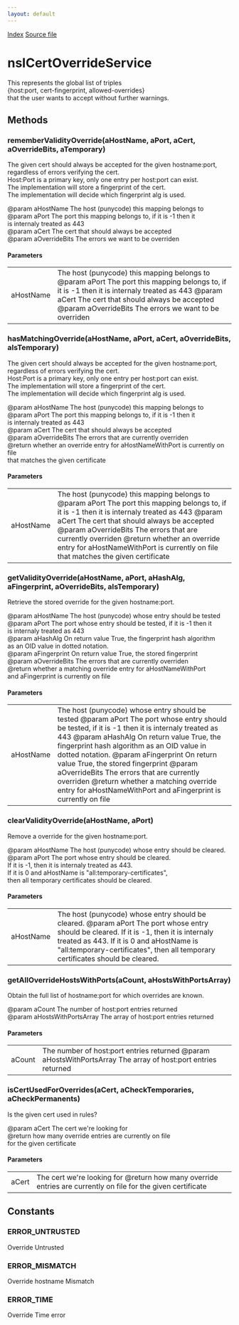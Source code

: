 ```yaml
---
layout: default
---
```

<div id='links'><a href="../index.html">Index</a>
<a href="http://dxr.mozilla.org/mozilla-central/source/security/manager/ssl/public/nsICertOverrideService.idl">Source file</a>
</div>

# nsICertOverrideService #
  
This represents the global list of triples  
  {host:port, cert-fingerprint, allowed-overrides}   
that the user wants to accept without further warnings.   
  

## Methods ##

### rememberValidityOverride(aHostName, aPort, aCert, aOverrideBits, aTemporary) ###
  
 The given cert should always be accepted for the given hostname:port,  
 regardless of errors verifying the cert.  
 Host:Port is a primary key, only one entry per host:port can exist.  
 The implementation will store a fingerprint of the cert.  
 The implementation will decide which fingerprint alg is used.  
  
 @param aHostName The host (punycode) this mapping belongs to  
 @param aPort The port this mapping belongs to, if it is -1 then it   
         is internaly treated as 443  
 @param aCert The cert that should always be accepted  
 @param aOverrideBits The errors we want to be overriden  
  

#### Parameters ####

<table>

<tr>
<td>aHostName</td>
<td>The host (punycode) this mapping belongs to  
 @param aPort The port this mapping belongs to, if it is -1 then it   
         is internaly treated as 443  
 @param aCert The cert that should always be accepted  
 @param aOverrideBits The errors we want to be overriden  
</td>
</tr>

</table>

### hasMatchingOverride(aHostName, aPort, aCert, aOverrideBits, aIsTemporary) ###
  
 The given cert should always be accepted for the given hostname:port,  
 regardless of errors verifying the cert.  
 Host:Port is a primary key, only one entry per host:port can exist.  
 The implementation will store a fingerprint of the cert.  
 The implementation will decide which fingerprint alg is used.  
  
 @param aHostName The host (punycode) this mapping belongs to  
 @param aPort The port this mapping belongs to, if it is -1 then it   
         is internaly treated as 443  
 @param aCert The cert that should always be accepted  
 @param aOverrideBits The errors that are currently overriden  
 @return whether an override entry for aHostNameWithPort is currently on file  
         that matches the given certificate  
  

#### Parameters ####

<table>

<tr>
<td>aHostName</td>
<td>The host (punycode) this mapping belongs to  
 @param aPort The port this mapping belongs to, if it is -1 then it   
         is internaly treated as 443  
 @param aCert The cert that should always be accepted  
 @param aOverrideBits The errors that are currently overriden  
 @return whether an override entry for aHostNameWithPort is currently on file  
         that matches the given certificate  
</td>
</tr>

</table>

### getValidityOverride(aHostName, aPort, aHashAlg, aFingerprint, aOverrideBits, aIsTemporary) ###
  
 Retrieve the stored override for the given hostname:port.  
  
 @param aHostName The host (punycode) whose entry should be tested  
 @param aPort The port whose entry should be tested, if it is -1 then it   
         is internaly treated as 443  
 @param aHashAlg On return value True, the fingerprint hash algorithm  
                 as an OID value in dotted notation.  
 @param aFingerprint On return value True, the stored fingerprint   
 @param aOverrideBits The errors that are currently overriden  
 @return whether a matching override entry for aHostNameWithPort   
         and aFingerprint is currently on file  
  

#### Parameters ####

<table>

<tr>
<td>aHostName</td>
<td>The host (punycode) whose entry should be tested  
 @param aPort The port whose entry should be tested, if it is -1 then it   
         is internaly treated as 443  
 @param aHashAlg On return value True, the fingerprint hash algorithm  
                 as an OID value in dotted notation.  
 @param aFingerprint On return value True, the stored fingerprint   
 @param aOverrideBits The errors that are currently overriden  
 @return whether a matching override entry for aHostNameWithPort   
         and aFingerprint is currently on file  
</td>
</tr>

</table>

### clearValidityOverride(aHostName, aPort) ###
  
 Remove a override for the given hostname:port.  
  
 @param aHostName The host (punycode) whose entry should be cleared.  
 @param aPort The port whose entry should be cleared.  
              If it is -1, then it is internaly treated as 443.  
              If it is 0 and aHostName is "all:temporary-certificates",  
              then all temporary certificates should be cleared.  
  

#### Parameters ####

<table>

<tr>
<td>aHostName</td>
<td>The host (punycode) whose entry should be cleared.  
 @param aPort The port whose entry should be cleared.  
              If it is -1, then it is internaly treated as 443.  
              If it is 0 and aHostName is "all:temporary-certificates",  
              then all temporary certificates should be cleared.  
</td>
</tr>

</table>

### getAllOverrideHostsWithPorts(aCount, aHostsWithPortsArray) ###
  
 Obtain the full list of hostname:port for which overrides are known.  
  
 @param aCount The number of host:port entries returned  
 @param aHostsWithPortsArray The array of host:port entries returned  
  

#### Parameters ####

<table>

<tr>
<td>aCount</td>
<td>The number of host:port entries returned  
 @param aHostsWithPortsArray The array of host:port entries returned  
</td>
</tr>

</table>

### isCertUsedForOverrides(aCert, aCheckTemporaries, aCheckPermanents) ###
  
 Is the given cert used in rules?  
  
 @param aCert The cert we're looking for  
 @return how many override entries are currently on file  
         for the given certificate  
  

#### Parameters ####

<table>

<tr>
<td>aCert</td>
<td>The cert we're looking for  
 @return how many override entries are currently on file  
         for the given certificate  
</td>
</tr>

</table>

## Constants ##

### ERROR_UNTRUSTED ###
  
 Override Untrusted  
  

### ERROR_MISMATCH ###
  
 Override hostname Mismatch  
  

### ERROR_TIME ###
  
 Override Time error  
  
